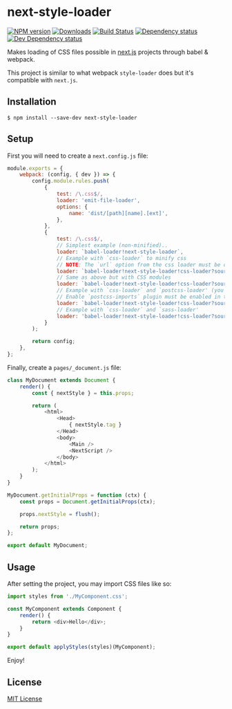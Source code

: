 # next-style-loader

[![NPM version][npm-image]][npm-url] [![Downloads][downloads-image]][npm-url] [![Build Status][travis-image]][travis-url] [![Dependency status][david-dm-image]][david-dm-url] [![Dev Dependency status][david-dm-dev-image]][david-dm-dev-url]

[npm-url]:https://npmjs.org/package/next-style-loader
[downloads-image]:http://img.shields.io/npm/dm/next-style-loader.svg
[npm-image]:http://img.shields.io/npm/v/next-style-loader.svg
[travis-url]:https://travis-ci.org/moxystudio/next.js-style-loader
[travis-image]:http://img.shields.io/travis/moxystudio/next.js-style-loader/master.svg
[david-dm-url]:https://david-dm.org/moxystudio/next.js-style-loader
[david-dm-image]:https://img.shields.io/david/moxystudio/next.js-style-loader.svg
[david-dm-dev-url]:https://david-dm.org/moxystudio/next.js-style-loader#info=devDependencies
[david-dm-dev-image]:https://img.shields.io/david/dev/moxystudio/next.js-style-loader.svg

Makes loading of CSS files possible in [next.js](https://github.com/zeit/next.js) projects through babel & webpack.

This project is similar to what webpack `style-loader` does but it's compatible with `next.js`.


## Installation

`$ npm install --save-dev next-style-loader`


## Setup

First you will need to create a `next.config.js` file:

```js
module.exports = {
    webpack: (config, { dev }) => {
        config.module.rules.push(
            {
                test: /\.css$/,
                loader: 'emit-file-loader',
                options: {
                    name: 'dist/[path][name].[ext]',
                },
            },
            {
                test: /\.css$/,
                // Simplest example (non-minified)..
                loader: `babel-loader!next-style-loader`,
                // Example with `css-loader` to minify css
                // NOTE: The `url` option from the css loader must be disabled; images, fonts, etc should go into /static
                loader: `babel-loader!next-style-loader!css-loader?sourceMap&minimize=${!dev}&url=false`,
                // Same as above but with CSS modules
                loader: `babel-loader!next-style-loader!css-loader?sourceMap&minimize=${!dev}&url=false&modules`,
                // Example with `css-loader` and `postcss-loader' (you may also activate CSS modules just like above)
                // Enable `postcss-imports` plugin must be enabled in the `postcss.config.js` file to process @import declarations
                loader: `babel-loader!next-style-loader!css-loader?sourceMap&minimize=${!dev}&url=false!postcss-loader`,
                // Example with `css-loader` and `sass-loader'
                loader: 'babel-loader!next-style-loader!css-loader?sourceMap&minimize=${!dev}&url=false!sass-loader',
            }
        );

        return config;
    },
};
```

Finally, create a `pages/_document.js` file:

```js
class MyDocument extends Document {
    render() {
        const { nextStyle } = this.props;

        return (
            <html>
                <Head>
                    { nextStyle.tag }
                </Head>
                <body>
                    <Main />
                    <NextScript />
                </body>
            </html>
        );
    }
}

MyDocument.getInitialProps = function (ctx) {
    const props = Document.getInitialProps(ctx);

    props.nextStyle = flush();

    return props;
};

export default MyDocument;
```


## Usage

After setting the project, you may import CSS files like so:

```js
import styles from './MyComponent.css';

const MyComponent extends Component {
    render() {
        return <div>Hello</div>;
    }
}

export default applyStyles(styles)(MyComponent);
```

Enjoy!


## License

[MIT License](http://opensource.org/licenses/MIT)
